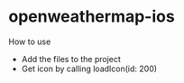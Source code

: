 # openweathermap-ios

How to use

- Add the files to the project
- Get icon by calling loadIcon(id: 200)
